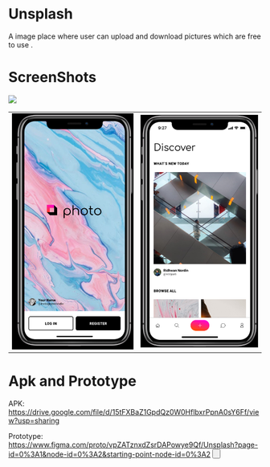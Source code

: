 # Unsplash
 A image place where user can upload and download pictures which are free to use .
# ScreenShots
<img src="https://github.com/manavnim/Unsplash/blob/dd704ba23a716f2d21907e4738e459a8402fa3f4/Unsplash.png" />
<table>
  <tr> 
   <td> <img src="https://github.com/manavnim/Unsplash/blob/caa98b74f072fd5471e360ca203cc0587a1c75eb/sp1.png"></td>
  <td> <img src="https://github.com/manavnim/Unsplash/blob/caa98b74f072fd5471e360ca203cc0587a1c75eb/sp2.png"></td>
  </tr>
 </table>

 
# Apk and Prototype 
 APK: https://drive.google.com/file/d/15tFXBaZ1GpdQz0W0HflbxrPpnA0sY6Ff/view?usp=sharing 

 Prototype: https://www.figma.com/proto/vpZATznxdZsrDAPowye9Qf/Unsplash?page-id=0%3A1&node-id=0%3A2&starting-point-node-id=0%3A2
 <Button src='https://www.figma.com/proto/vpZATznxdZsrDAPowye9Qf/Unsplash?page-id=0%3A1&node-id=0%3A2&starting-point-node-id=0%3A2'>
